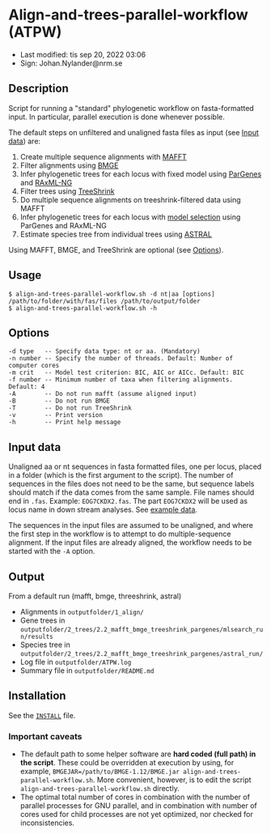 # Align-and-trees-parallel-workflow (ATPW)

- Last modified: tis sep 20, 2022  03:06
- Sign: Johan.Nylander\@nrm.se

## Description

Script for running a "standard" phylogenetic workflow on fasta-formatted input.
In particular, parallel execution is done whenever possible.

The default steps on unfiltered and unaligned fasta files as input (see [Input
data](#input-data)) are:

1. Create multiple sequence alignments with
   [MAFFT](https://mafft.cbrc.jp/alignment/software/)
2. Filter alignments using
   [BMGE](https://bmcecolevol.biomedcentral.com/articles/10.1186/1471-2148-10-210)
3. Infer phylogenetic trees for each locus with fixed model using
   [ParGenes](https://github.com/BenoitMorel/ParGenes) and
   [RAxML-NG](https://github.com/amkozlov/raxml-ng)
4. Filter trees using [TreeShrink](https://github.com/uym2/TreeShrink)
5. Do multiple sequence alignments on treeshrink-filtered data using MAFFT
6. Infer phylogenetic trees for each locus with [model
   selection](https://github.com/ddarriba/modeltest) using ParGenes and
   RAxML-NG
7. Estimate species tree from individual trees using
   [ASTRAL](https://github.com/smirarab/ASTRAL)

Using MAFFT, BMGE, and TreeShrink are optional (see [Options](#options)).

## Usage

    $ align-and-trees-parallel-workflow.sh -d nt|aa [options] /path/to/folder/with/fas/files /path/to/output/folder
    $ align-and-trees-parallel-workflow.sh -h

## Options

    -d type   -- Specify data type: nt or aa. (Mandatory)
    -n number -- Specify the number of threads. Default: Number of computer cores
    -m crit   -- Model test criterion: BIC, AIC or AICc. Default: BIC
    -f number -- Minimum number of taxa when filtering alignments. Default: 4
    -A        -- Do not run mafft (assume aligned input)
    -B        -- Do not run BMGE
    -T        -- Do not run TreeShrink
    -v        -- Print version
    -h        -- Print help message

## Input data

Unaligned aa or nt sequences in fasta formatted files, one per locus, placed in
a folder (which is the first argument to the script). The number of sequences
in the files does not need to be the same, but sequence labels should match if
the data comes from the same sample.  File names should end in `.fas`. Example:
`EOG7CKDX2.fas`.  The part `EOG7CKDX2` will be used as locus name in down
stream analyses. See [example data](data).

The sequences in the input files are assumed to be unaligned, and where the
first step in the workflow is to attempt to do multiple-sequence alignment.  If
the input files are already aligned, the workflow needs to be started with the
`-A` option.

## Output

From a default run (mafft, bmge, threeshrink, astral)

- Alignments in `outputfolder/1_align/`
- Gene trees in
  `outputfolder/2_trees/2.2_mafft_bmge_treeshrink_pargenes/mlsearch_run/results`
- Species tree in
  `outputfolder/2_trees/2.2_mafft_bmge_treeshrink_pargenes/astral_run/`
- Log file in `outputfolder/ATPW.log`
- Summary file in `outputfolder/README.md`

## Installation

See the [`INSTALL`](INSTALL) file.

### Important caveats

* The default path to some helper software are **hard coded (full path) in the
  script**. These could be overridden at execution by using, for example,
  `BMGEJAR=/path/to/BMGE-1.12/BMGE.jar align-and-trees-parallel-workflow.sh`.
  More convenient, however, is to edit the script
  `align-and-trees-parallel-workflow.sh` directly.
* The optimal total number of cores in combination with the number of parallel
  processes for GNU parallel, and in combination with number of cores used for
  child processes are not yet optimized, nor checked for inconsistencies.

